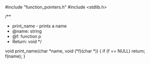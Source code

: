 #include "function_pointers.h"
#include <stdlib.h>

/**
* print_name - prints a name
* @name: string
* @f: function p
* Return: void
*/

void print_name(char *name, void (*f)(char *))
{
if (f == NULL)
return;
f(name);
}
